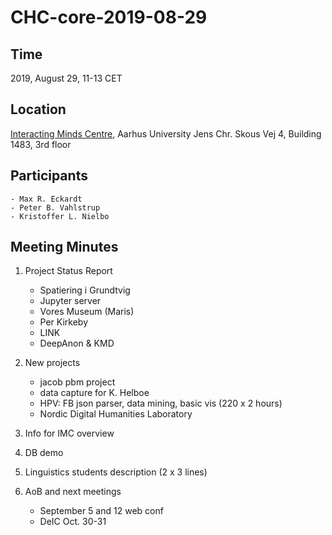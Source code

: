 # CHC-core-2019-08-29 #

## Time ##
2019, August 29, 11-13 CET

## Location ##
[Interacting Minds Centre](http://www.au.dk/om/organisation/find-au/bygningskort/?b=1483), Aarhus University
Jens Chr. Skous Vej 4, Building 1483, 3rd floor

## Participants ##
	- Max R. Eckardt
	- Peter B. Vahlstrup
	- Kristoffer L. Nielbo

## Meeting Minutes ##

1. Project Status Report
	- Spatiering i Grundtvig
	- Jupyter server
	- Vores Museum (Maris)
	- Per Kirkeby
	- LINK
	- DeepAnon & KMD

2. New projects
	- jacob pbm project
	- data capture for K. Helboe
	- HPV: FB json parser, data mining, basic vis (220 x 2 hours)
	- Nordic Digital Humanities Laboratory

3. Info for IMC overview

4. DB demo

5. Linguistics students description (2 x 3 lines)

6. AoB and next meetings
	- September 5 and 12 web conf
	- DeIC Oct. 30-31

